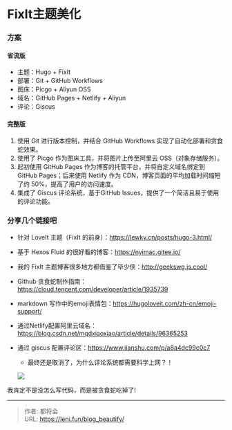 # FixIt主题美化


### 方案

#### 省流版

- 主题：Hugo + FixIt
- 部署：Git + GitHub Workflows
- 图床：Picgo + Aliyun OSS
- 域名：GitHub Pages + Netlify + Aliyun
- 评论：Giscus

#### 完整版

1. 使用 Git 进行版本控制，并结合 GitHub Workflows 实现了自动化部署和贪食蛇效果。
2. 使用了 Picgo 作为图床工具，并将图片上传至阿里云 OSS（对象存储服务）。
3. 起初使用 GitHub Pages 作为博客的托管平台，并将自定义域名绑定到 GitHub Pages；后来使用 Netlify 作为 CDN，博客页面的平均加载时间缩短了约 50%，提高了用户的访问速度。
4. 集成了 Giscus 评论系统，基于GitHub Issues，提供了一个简洁且易于使用的评论功能。

### 分享几个链接吧

<!--more-->

- 针对 LoveIt 主题（FixIt 的前身）：https://lewky.cn/posts/hugo-3.html/

- 基于 Hexos Fluid 的很好看的博客：https://nyimac.gitee.io/

- 我的 FixIt 主题博客很多地方都借鉴了毕少侠：http://geekswg.js.cool/

- Github 贪食蛇制作指南：https://cloud.tencent.com/developer/article/1935739

- markdown 写作中的emoji表情包：https://hugoloveit.com/zh-cn/emoji-support/

- 通过Netlify配置阿里云域名：https://blog.csdn.net/mqdxiaoxiao/article/details/96365253

- 通过 giscus 配置评论区：https://www.jianshu.com/p/a8a4dc99c0c7

  - 最终还是取消了，为什么评论系统都需要科学上网？！
  
  ![](https://publicpictures.oss-cn-hangzhou.aliyuncs.com/img/github-contribution-grid-snake.svg)
  

我肯定不是没怎么写代码，而是被贪食蛇吃掉了!



---

> 作者: 都将会  
> URL: https://leni.fun/blog_beautify/  

